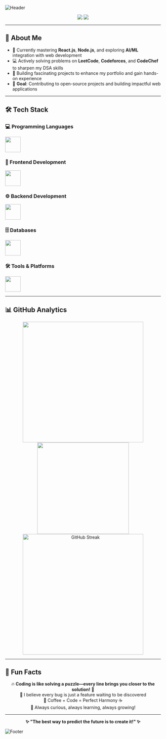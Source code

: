 <!-- Top Banner -->
![Header](https://capsule-render.vercel.app/api?type=waving&color=gradient&height=200&section=header&text=Hi%20There!%20I'm%20Vanshikha&fontSize=40&fontAlignY=35&animation=fadeIn)

<!-- Profile Views Badge -->
<p align="center">
  <img src="https://komarev.com/ghpvc/?username=Valkyriezz&label=Profile%20Views&color=blueviolet&style=for-the-badge" />
  <img src="https://img.shields.io/github/followers/Valkyriezz?label=Followers&style=for-the-badge&color=blue" />
</p>

---

## 🚀 About Me

- 🌱 Currently mastering **React.js**, **Node.js**, and exploring **AI/ML** integration with web development
- 💻 Actively solving problems on **LeetCode**, **Codeforces**, and **CodeChef** to sharpen my DSA skills
- 🚀 Building fascinating projects to enhance my portfolio and gain hands-on experience
- 🎯 **Goal**: Contributing to open-source projects and building impactful web applications

---

## 🛠️ Tech Stack

### 💻 Programming Languages
<p align="left">
  <img src="https://skillicons.dev/icons?i=js,py,ts&perline=3" height="50" />
</p>

### 🎨 Frontend Development
<p align="">
  <img src="https://skillicons.dev/icons?i=html,css,react,tailwind&perline=4" height="50" />
</p>

### ⚙️ Backend Development
<p align="">
  <img src="https://skillicons.dev/icons?i=nodejs,express&perline=2" height="50" />
</p>

### 🗄️ Databases
<p align="">
  <img src="https://skillicons.dev/icons?i=mongodb,mysql&perline=2" height="50" />
</p>

### 🛠️ Tools & Platforms
<p align="">
  <img src="https://skillicons.dev/icons?i=git,github,vscode,figma&perline=4" height="50" />
</p>

---

## 📊 GitHub Analytics

<div align="center">
  <img width="390" src="https://github-readme-stats.vercel.app/api?username=Valkyriezz&show_icons=true&theme=tokyonight&include_all_commits=true&count_private=true"/>
  <img width="296" src="https://github-readme-stats.vercel.app/api/top-langs/?username=Valkyriezz&layout=compact&theme=tokyonight"/>
</div>

<div align="center">
  <img width="390" src="https://github-readme-streak-stats.herokuapp.com/?user=Valkyriezz&theme=tokyonight" alt="GitHub Streak" />
</div>

---

## 🎯 Fun Facts

<p align="center">
  🔥 <strong>Coding is like solving a puzzle—every line brings you closer to the solution!</strong> 🧩<br/>
  📸 I believe every bug is just a feature waiting to be discovered<br/>
  🌟 Coffee + Code = Perfect Harmony ☕<br/>
  🚀 Always curious, always learning, always growing!
</p>

---

<p align="center">
  <b>✨ "The best way to predict the future is to create it!" ✨</b>
</p>

<!-- Footer Banner -->
![Footer](https://capsule-render.vercel.app/api?type=waving&color=gradient&height=120&section=footer&animation=fadeIn)
